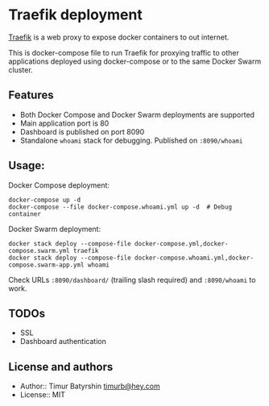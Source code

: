 # Traefik deployment 

[Traefik](https://traefik.io) is a web proxy to expose docker containers to out internet.

This is docker-compose file to run Traefik for proxying traffic to other applications deployed using docker-compose or to the same Docker Swarm cluster.

## Features
- Both Docker Compose and Docker Swarm deployments are supported
- Main application port is 80
- Dashboard is published on port 8090
- Standalone `whoami` stack for debugging. Published on `:8090/whoami`

## Usage:

Docker Compose deployment:
```
docker-compose up -d
docker-compose --file docker-compose.whoami.yml up -d  # Debug container
```

Docker Swarm deployment:
```
docker stack deploy --compose-file docker-compose.yml,docker-compose.swarm.yml traefik
docker stack deploy --compose-file docker-compose.whoami.yml,docker-compose.swarm-app.yml whoami
```

Check URLs `:8090/dashboard/` (trailing slash required) and `:8090/whoami` to work.

## TODOs
- SSL
- Dashboard authentication

## License and authors

* Author:: Timur Batyrshin <timurb@hey.com>
* License:: MIT
